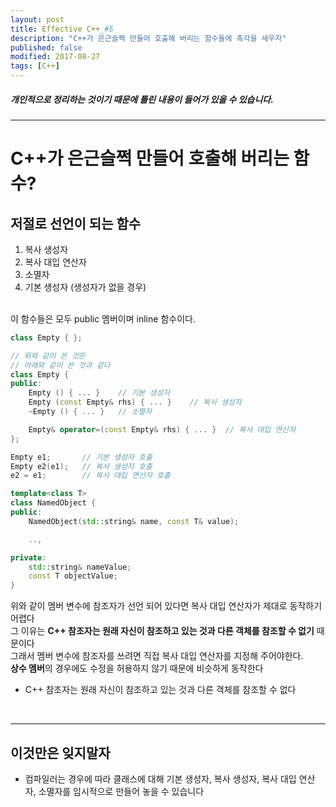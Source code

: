 ```yaml
---
layout: post
title: Effective C++_#5
description: "C++가 은근슬쩍 만들어 호출해 버리는 함수들에 촉각을 세우자"
published: false
modified: 2017-08-27
tags: [C++]
---
```


##### 개인적으로 정리하는 것이기 때문에 틀린 내용이 들어가 있을 수 있습니다.

---

# C++가 은근슬쩍 만들어 호출해 버리는 함수?

## 저절로 선언이 되는 함수
1. 복사 생성자
2. 복사 대입 연산자
3. 소멸자
4. 기본 생성자 (생성자가 없을 경우)
<br/>
이 함수들은 모두 public 멤버이며 inline 함수이다.

```cpp
class Empty { };

// 위와 같이 쓴 것은
// 아래와 같이 쓴 것과 같다
class Empty {
public:
    Empty () { ... }    // 기본 생성자
    Empty (const Empty& rhs) { ... }    // 복사 생성자
    ~Empty () { ... }   // 소멸자

    Empty& operator=(const Empty& rhs) { ... }  // 복사 대입 연산자
};

Empty e1;       // 기본 생성자 호출
Empty e2(e1);   // 복사 생성자 호출
e2 = e1;        // 복사 대입 연산자 호출
```


```cpp
template<class T>
class NamedObject {
public:
    NamedObject(std::string& name, const T& value);

    ..,

private:
    std::string& nameValue;
    const T objectValue;
}
```

위와 같이 멤버 변수에 참조자가 선언 되어 있다면 복사 대입 연산자가 제대로 동작하기 어렵다  
그 이유는 **C++ 참조자는 원래 자신이 참조하고 있는 것과 다른 객체를 참조할 수 없기** 때문이다  
그래서 멤버 변수에 참조자를 쓰려면 직접 복사 대입 연산자를 지정해 주어야한다.  
**상수 멤버**의 경우에도 수정을 허용하지 않기 때문에 비슷하게 동작한다  

* C++ 참조자는 원래 자신이 참조하고 있는 것과 다른 객체를 참조할 수 없다
<br/>

---

## 이것만은 잊지말자
- 컴파일러는 경우에 따라 클래스에 대해 기본 생성자, 복사 생성자, 복사 대입 연산자, 소멸자를 임시적으로 만들어 놓을 수 있습니다
